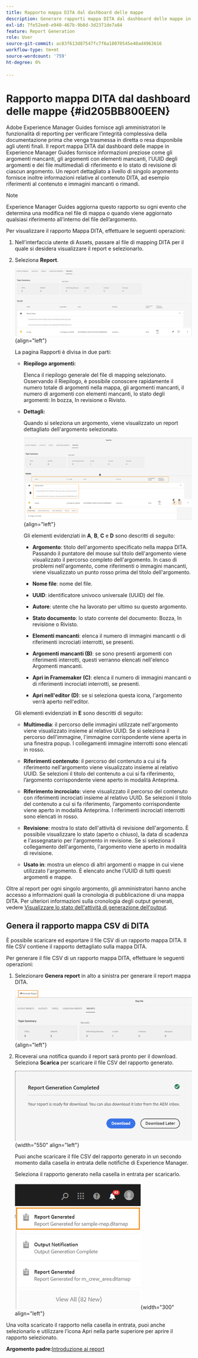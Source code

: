 ```yaml
---
title: Rapporto mappa DITA dal dashboard delle mappe
description: Generare rapporti mappa DITA dal dashboard delle mappe in AEM Guides. Scopri come generare il file CSV di un rapporto mappa DITA.
exl-id: 7fe52ee0-e940-467b-9b8d-3d2371de7a84
feature: Report Generation
role: User
source-git-commit: ac83f613d87547fc7f6a18070545e40ad4963616
workflow-type: tm+mt
source-wordcount: '759'
ht-degree: 0%

---
```


# Rapporto mappa DITA dal dashboard delle mappe {#id205BB800EEN}

Adobe Experience Manager Guides fornisce agli amministratori le funzionalità di reporting per verificare l’integrità complessiva della documentazione prima che venga trasmessa in diretta o resa disponibile agli utenti finali. Il report mappa DITA dal dashboard delle mappe in Experience Manager Guides fornisce informazioni preziose come gli argomenti mancanti, gli argomenti con elementi mancanti, l&#39;UUID degli argomenti e dei file multimediali di riferimento e lo stato di revisione di ciascun argomento. Un report dettagliato a livello di singolo argomento fornisce inoltre informazioni relative al contenuto DITA, ad esempio riferimenti al contenuto e immagini mancanti o rimandi.

>[!NOTE]
>
>Experience Manager Guides aggiorna questo rapporto su ogni evento che determina una modifica nel file di mappa o quando viene aggiornato qualsiasi riferimento all’interno del file dell’argomento.

Per visualizzare il rapporto Mappa DITA, effettuare le seguenti operazioni:

1. Nell&#39;interfaccia utente di Assets, passare al file di mapping DITA per il quale si desidera visualizzare il report e selezionarlo.

1. Seleziona **Report**.

   ![](images/reports-page-uuid-new.png){align="left"}

   La pagina Rapporti è divisa in due parti:

   - **Riepilogo argomenti:**

     Elenca il riepilogo generale del file di mapping selezionato. Osservando il Riepilogo, è possibile conoscere rapidamente il numero totale di argomenti nella mappa, gli argomenti mancanti, il numero di argomenti con elementi mancanti, lo stato degli argomenti: In bozza, In revisione o Rivisto.

   - **Dettagli:**

     Quando si seleziona un argomento, viene visualizzato un report dettagliato dell&#39;argomento selezionato.

     ![](images/detailed-report-uuid-new.png){align="left"}

     Gli elementi evidenziati in **A**, **B**, **C** e **D** sono descritti di seguito:

      - **Argomento**: titolo dell&#39;argomento specificato nella mappa DITA. Passando il puntatore del mouse sul titolo dell&#39;argomento viene visualizzato il percorso completo dell&#39;argomento. In caso di problemi nell&#39;argomento, come riferimenti o immagini mancanti, viene visualizzato un punto rosso prima del titolo dell&#39;argomento.

      - **Nome file**: nome del file.

      - **UUID**: identificatore univoco universale \(UUID\) del file.

      - **Autore**: utente che ha lavorato per ultimo su questo argomento.

      - **Stato documento**: lo stato corrente del documento: Bozza, In revisione o Rivisto.

      - **Elementi mancanti**: elenca il numero di immagini mancanti o di riferimenti incrociati interrotti, se presenti.

      - **Argomenti mancanti \(B\)**: se sono presenti argomenti con riferimenti interrotti, questi verranno elencati nell&#39;elenco Argomenti mancanti.

      - **Apri in Framemaker \(C\)**: elenca il numero di immagini mancanti o di riferimenti incrociati interrotti, se presenti.

      - **Apri nell&#39;editor \(D\)**: se si seleziona questa icona, l&#39;argomento verrà aperto nell&#39;editor.


   Gli elementi evidenziati in **E** sono descritti di seguito:

   - **Multimedia**: il percorso delle immagini utilizzate nell&#39;argomento viene visualizzato insieme al relativo UUID. Se si seleziona il percorso dell&#39;immagine, l&#39;immagine corrispondente viene aperta in una finestra popup. I collegamenti immagine interrotti sono elencati in rosso.

   - **Riferimenti contenuto**: il percorso del contenuto a cui si fa riferimento nell&#39;argomento viene visualizzato insieme al relativo UUID. Se selezioni il titolo del contenuto a cui si fa riferimento, l’argomento corrispondente viene aperto in modalità Anteprima.

   - **Riferimento incrociato**: viene visualizzato il percorso del contenuto con riferimenti incrociati insieme al relativo UUID. Se selezioni il titolo del contenuto a cui si fa riferimento, l’argomento corrispondente viene aperto in modalità Anteprima. I riferimenti incrociati interrotti sono elencati in rosso.

   - **Revisione**: mostra lo stato dell&#39;attività di revisione dell&#39;argomento. È possibile visualizzare lo stato \(aperto o chiuso\), la data di scadenza e l&#39;assegnatario per l&#39;argomento in revisione. Se si seleziona il collegamento dell&#39;argomento, l&#39;argomento viene aperto in modalità di revisione.

   - **Usato in**: mostra un elenco di altri argomenti o mappe in cui viene utilizzato l&#39;argomento. È elencato anche l’UUID di tutti questi argomenti e mappe.

Oltre al report per ogni singolo argomento, gli amministratori hanno anche accesso a informazioni quali la cronologia di pubblicazione di una mappa DITA. Per ulteriori informazioni sulla cronologia degli output generati, vedere [Visualizzare lo stato dell&#39;attività di generazione dell&#39;output](generate-output-for-a-dita-map.md#viewing_output_history).

## Genera il rapporto mappa CSV di DITA

È possibile scaricare ed esportare il file CSV di un rapporto mappa DITA. Il file CSV contiene il rapporto dettagliato sulla mappa DITA.

Per generare il file CSV di un rapporto mappa DITA, effettuare le seguenti operazioni:

1. Selezionare **Genera report** in alto a sinistra per generare il report mappa DITA.

   ![](images/generate-DITA-map-report-new.png){align="left"}

1. Riceverai una notifica quando il report sarà pronto per il download. Seleziona **Scarica** per scaricare il file CSV del rapporto generato.

   ![](images/download-report-dialog-new.png){width="550" align="left"}


   Puoi anche scaricare il file CSV del rapporto generato in un secondo momento dalla casella in entrata delle notifiche di Experience Manager.

   Seleziona il rapporto generato nella casella in entrata per scaricarlo.

   ![](images/report-inbox--notification.png){width="300" align="left"}

Una volta scaricato il rapporto nella casella in entrata, puoi anche selezionarlo e utilizzare l’icona Apri nella parte superiore per aprire il rapporto selezionato.

**Argomento padre:**&#x200B;[ Introduzione ai report](reports-intro.md)
